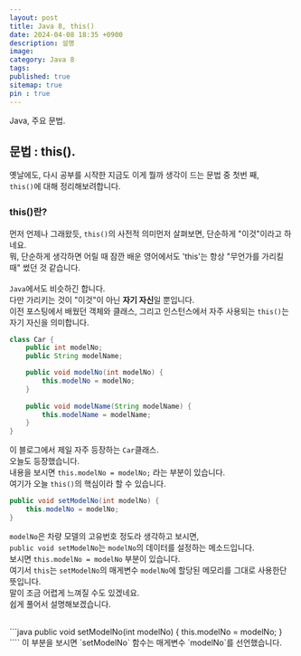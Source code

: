 ```yaml
---
layout: post
title: Java 8, this()
date: 2024-04-08 18:35 +0900
description: 설명
image:
category: Java 8
tags:
published: true
sitemap: true
pin : true
---
```


Java, 주요 문법.

## 문법 : this().
옛날에도, 다시 공부를 시작한 지금도 이게 뭘까 생각이 드는 문법 중 첫번 째,   
`this()`에 대해 정리해보려합니다.   

### this()란?
먼저 언제나 그래왔듯, `this()`의 사전적 의미먼저 살펴보면, 단순하게 "이것"이라고 하네요.   
뭐, 단순하게 생각하면 어릴 때 잠깐 배운 영어에서도 'this'는 항상 "무언가를 가리킬 때" 썼던 것 같습니다.   
<br/>
`Java`에서도 비슷하긴 합니다.   
다만 가리키는 것이 "이것"이 아닌 **자기 자신**일 뿐입니다.   
이전 포스팅에서 배웠던 객체와 클래스, 그리고 인스턴스에서 자주 사용되는 `this()`는 자기 자신을 의미합니다.   
````java
class Car {
	public int modelNo; 
	public String modelName; 

	public void modelNo(int modelNo) {
		this.modelNo = modelNo;
	}
	
	public void modelName(String modelName) {
		this.modelName = modelName;
    }
}
````
이 블로그에서 제일 자주 등장하는 `Car`클래스.   
오늘도 등장했습니다.   
내용을 보시면 `this.modelNo = modelNo;` 라는 부분이 있습니다.   
여기가 오늘 `this()`의 핵심이라 할 수 있습니다.   
```java
public void setModelNo(int modelNo) {
	this.modelNo = modelNo;
}
````
`modelNo`은 차량 모델의 고유번호 정도라 생각하고 보시면,   
`public void setModelNo`는 `modelNo`의 데이터를 설정하는 메소드입니다.   
보시면 `this.modelNo = modelNo` 부분이 있습니다.   
여기서 `this`는 `setModelNo`의 매게변수 `modelNo`에 할당된 메모리를 그대로 사용한단 뜻입니다.   
말이 조금 어렵게 느껴질 수도 있겠네요.   
쉽게 풀어서 설명해보겠습니다.   

</br>
```java
public void setModelNo(int modelNo) {
	this.modelNo = modelNo;
}
````
이 부분을 보시면 `setModelNo` 함수는 매게변수 `modelNo`를 선언했습니다.   



